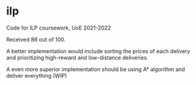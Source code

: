 # ilp
Code for ILP coursework, UoE 2021-2022

Received 88 out of 100.

A better implementation would include sorting the prices of each delivery and prioritizing high-reward and low-distance deliveries.

A even more superior implementation should be using A* algorithm and deliver everything (WIP)
